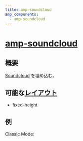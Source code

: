 ```yaml
---
title: amp-soundcloud
amp_components:
  - amp-soundcloud
---
```


# [amp-soundcloud](https://www.ampproject.org/docs/reference/extended/amp-soundcloud.html)

## 概要

[Soundcloud](https://soundcloud.com/) を埋め込む。

## 可能な[レイアウト](../layouts.html)

- fixed-height

## 例

<amp-soundcloud height=657
    layout="fixed-height"
    data-trackid="243169232"
    data-visual="true"></amp-soundcloud>

Classic Mode:

<amp-soundcloud height=657
    layout="fixed-height"
    data-trackid="243169232"
    data-color="ff5500"></amp-soundcloud>
